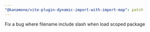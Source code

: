 ```yaml
---
"@kanamone/vite-plugin-dynamic-import-with-import-map": patch
---
```


Fix a bug where filename include slash when load scoped package
